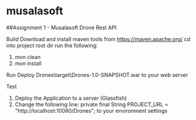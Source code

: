 # musalasoft
##Assignment 1 - Musalasoft Drone Rest API

Build
Download and install maven tools from  https://maven.apache.org/
cd into project root dir
run the following:
1. mvn clean
2. mvn install

Run
Deploy Drones\target\Drones-1.0-SNAPSHOT.war to your web server

Test
1. Deploy the Application to a server (Glassfish)
2. Change the following line:
private final String PROJECT_URL = "http://localhost:10080/Drones";
to your environment settings
